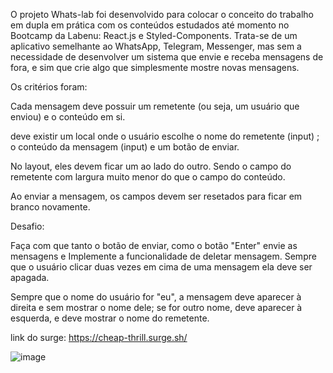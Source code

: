 
O projeto Whats-lab foi desenvolvido para colocar o conceito do trabalho em dupla em prática com os conteúdos estudados até momento no Bootcamp da Labenu: React.js e Styled-Components. Trata-se de um aplicativo semelhante ao WhatsApp, Telegram, Messenger, 
mas sem a necessidade de desenvolver um sistema que envie e receba mensagens de fora, e sim que crie algo que simplesmente mostre novas mensagens.

Os critérios foram:

Cada mensagem deve possuir um remetente (ou seja, um usuário que enviou) e o conteúdo em si.

deve existir um local onde o usuário escolhe o nome do remetente (input) ; o conteúdo da mensagem (input) e um botão de enviar.

No layout, eles devem ficar um ao lado do outro. Sendo o campo do remetente com largura muito menor do que o campo do conteúdo.

Ao enviar a mensagem, os campos devem ser resetados para ficar em branco novamente.

Desafio:

Faça com que tanto o botão de enviar, como o botão "Enter" envie as mensagens e Implemente a funcionalidade de deletar mensagem. Sempre que o usuário clicar duas vezes em cima de uma mensagem ela deve ser apagada.

Sempre que o nome do usuário for "eu", a mensagem deve aparecer à direita e sem mostrar o nome dele; se for outro nome, deve aparecer à esquerda, e deve mostrar o nome do remetente.

link do surge: https://cheap-thrill.surge.sh/

![image](https://user-images.githubusercontent.com/86798260/133946262-33f85676-e74d-4af1-837b-940eba03157a.png)


